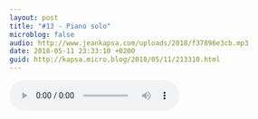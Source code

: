 ```yaml
---
layout: post
title: "#13 - Piano solo"
microblog: false
audio: http://www.jeankapsa.com/uploads/2018/f37896e3cb.mp3
date: 2018-05-11 23:33:10 +0200
guid: http://kapsa.micro.blog/2018/05/11/213310.html
---
```

<audio controls="controls" src="http://www.jeankapsa.com/uploads/2018/f37896e3cb.mp3" />
